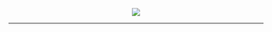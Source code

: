 <p align="center">
	<img src="https://user-images.githubusercontent.com/114583810/198912121-6e5a7357-7911-45c1-bdf4-7c18861295a6.png"/>
	<br>
	
</p>

---